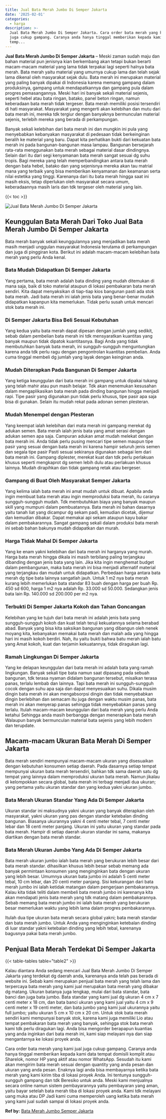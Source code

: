```yaml
---
title: Jual Bata Merah Jumbo Di Semper Jakarta
date: '2025-02-01'
categories:
  - harga
description: >-
  Jual Bata Merah Jumbo Di Semper Jakarta. Cara order bata merah yang kami jual
  juga cukup gampang. Caranya anda hanya tinggal memberikan kepada kami data
  temp...
---
```


**Jual Bata Merah Jumbo Di Semper Jakarta** – Meski zaman sudah maju dan bahan material pun jenisnya kian berkembang akan tetapi bukan berarti macam-macam material yang lama tidak terpakai lagi seperti halnya bata merah. Bata merah yaitu material yang umurnya cukup lama dan telah sejak lama dikenal oleh masyarakat sejak dulu. Bata merah ini merupakan material yang paling banyak dipakai di Indonesia karena memang gampang dalam produksinya, gampang untuk mendapatkannya dan gampang pula dalam progres pemasangannya. Meski hari ini banyak sekali material sejenis, seperti hebel atau bata ringan, batako, panel beton ringan, namun keberadaan bata merah tidak tergeser. Bata merah memiliki posisi tersendiri di hati masyarakat. Masyarakat yang mengerti akan kelebihan dan mutu dari bata merah ini, mereka tdk tergiur dengan banyaknya bermunculan material sejenis, terlebih mereka yang berada di perkampungan.

Banyak sekali kelebihan dari bata merah ini dan mungkin ini pula yang menyebabkan kebanyakan masyarakat di pedesaan tidak berkeinginan beralih ke material yang baru. Dapat kita perhatikan bukti dari kekuatan bata merah ini pada bangunan-bangunan masa lampau. Bangunan bersejarah rata-rata menggunakan bata merah sebagai material dasar dindingnya. Selain dari itu dari segi kenyamanan bata merah sangat sesuai dg suhu tropis. Bagi mereka yang telah memperbandingkan antara bata merah dengan bata hebel, batako dan yang sejenisnya mereka akan tau matrial mana yang terbaik yang bisa memberikan kenyamanan dan keamanan serta nilai estetika yang tinggi. Karenanya dari itu bata merah hingga saat ini masih eksis, tetap diperlukan oleh masyarakat secara umum, keberadaannya masih laris dan tdk tergeser oleh material yang lain.

{{< toc >}}

![Jual Bata Merah Jumbo Di Semper Jakarta](/images/jual-bata-merah-13.png)

## Keunggulan Bata Merah Dari Toko Jual Bata Merah Jumbo Di Semper Jakarta

Bata merah banyak sekali keunggulannya yang menjadikan bata merah masih menjadi unggulan masyarakat Indonesia terutama di perkampungan dan juga di pinggiran kota. Berikut ini adalah macam-macam kelebihan bata merah yang perlu Anda kenal.

### Bata Mudah Didapatkan Di Semper Jakarta

Yang pertama, bata merah adalah bata dinding yang mudah ditemukan di mana saja, baik di toko material ataupun di lokasi pembakaran bata merah sendiri. Kita dapat menyaksikan di tiap-tiap kios bangunan pasti ada stok bata merah. Jadi bata merah ini ialah jenis bata yang benar-benar mudah didapatkan kapanpun kita memerlukan. Tidak perlu susah untuk mencari stok bata merah ini.

### Di Semper Jakarta Bisa Beli Sesuai Kebutuhan

Yang kedua yaitu bata merah dapat dipesan dengan jumlah yang sedikit, sebab dalam pembelian bata merah ini tdk mensyaratkan kuantitas yang banyak maupun tidak dipatok kuantitasnya. Bagi Anda yang tidak membutuhkan banyak bata merah, ini sungguh-sungguh menguntungkan karena anda tdk perlu ragu dengan pengontrolan kuantitas pembelian. Anda cuma tinggal membeli dg jumlah yang layak dengan keinginan anda.

### Mudah Diterapkan Pada Bangunan Di Semper Jakarta

Yang ketiga keunggulan dari bata merah ini gampang untuk dipakai tukang yang telah mahir atau pun masih belajar. Tdk akan menemukan kesusahan dalam mengaplikasikan bata merah pada dinding bangunan hingga menjadi rapi. Tipe pasir yang digunakan pun tidak perlu khusus, tipe pasir apa saja bisa di gunakan. Selain itu mudah rekat pada adonan semen plesteran.

### Mudah Menempel dengan Plesteran

Yang keempat ialah kelebihan dari mata merah ini gampang merekat dg adukan semen. Bata merah ialah jenis bata yang amat serasi dengan adukan semen apa saja. Campuran adukan amat mudah melekat dengan bata merah ini. Anda tidak perlu pusing mencari tipe semen maupun tipe pasir yang sesuai dengan bata merah ini karena hampir seluruh jenis semen dan segala tipe pasir Pasti sesuai sekiranya digunakan sebagai lem dari bata merah ini. Gampang diplester, merekat kuat dan tdk perlu perlakuan khusus seperti mengkaprot dg semen lebih dulu atau perlakuan khusus lainnya. Mudah dirapihkan dan tidak gampang retak atau bergeser.

### Gampang di Buat Oleh Masyarakat Semper Jakarta

Yang kelima ialah bata merah ini amat mudah untuk dibuat. Apabila anda ingin membuat bata merah atau ingin memproduksi bata merah, itu caranya sungguh-sungguh mudah. Tdk membutuhkan biaya yang banyak maupun skill yang mumpuni dalam pembuatannya. Bata merah ini bahan dasarnya yaitu tanah liat yang dicampur dg sekam padi, kemudian dicetak, dijemur dan kemudian dibakar. Dapat memakai api sekam ataupun kayu bakar dalam pembakarannya. Sangat gampang sekali dalam produksi bata merah ini sebab bahan bakunya mudah didapatkan dan murah.

### Harga Tidak Mahal Di Semper Jakarta

Yang ke enam yakni kelebihan dari bata merah ini harganya yang murah. Harga bata merah hingga dikala ini masih terbilang paling terjangkau dibanding dengan jenis bata yang lain. Jika kita ingin menghemat budget dalam pembangunan, maka bata merah ini bisa menjadi alternatif material yang terjangkau dan mudah untuk didapatkan. Perbedaan harga antara bata merah dg tipe bata lainnya sangatlah jauh. Untuk 1 m2 nya bata merah kurang lebih memerlukan bata standar 83 buah dengan harga per buah Rp. 450 sd 600, harga 1 m2 nya adalah Rp. 33.000 sd 50.000. Sedangkan jenis bata lain Rp. 140.000 sd 200.000 per m2 nya.

### Terbukti Di Semper Jakarta Kokoh dan Tahan Goncangan

Kelebihan yang ke tujuh dari bata merah ini adalah jenis bata yang sungguh-sungguh kokoh dan kuat telah teruji kekuatannya selama berabad abad. Banyak yang bisa kita saksikan bangunan yang dibangun oleh nenek moyang kita, kebanyakan memakai bata merah dan malah ada yang hingga hari ini masih kokoh berdiri. Nah, itu yaitu bukti bahwa batu merah ialah batu yang Amat kokoh, kuat dan terjamin kekuatannya, tidak diragukan lagi.

### Ramah Lingkungan Di Semper Jakarta

Yang ke delapan keunggulan dari bata merah ini adalah bata yang ramah lingkungan. Banyak sekali tipe bata namun saat dipasang pada sebuah bangunan, tdk terasa nyaman didalam bangunan tersebut, misalkan terasa panas, terlalu lembab dan lainnya. Tapi bata merah ini sungguh-sungguh cocok dengan suhu apa saja dan dapat menyesuaikan suhu. Dikala musim dingin bata merah ini akan mengabsorpsi dingin dan tidak menyebabkan dingin berlebihan dan semacam itu juga dengan waktu musim panas, bata merah ini akan menyerap panas sehingga tidak menyebabkan panas yang terlalu. Itulah macam-macam keunggulan dari bata merah yang perlu Anda ketahui Sehingga anda masih berbangga dengan menerapkan bata merah Walaupun banyak bermunculan material bata sejenis yang lebih modern dan terupdate.

## Macam-macam Ukuran Bata Merah Di Semper Jakarta

Bata merah sendiri mempunyai macam-macam ukuran yang disesuaikan dengan kebutuhan konsumen setiap daerah. Pada dasarnya setiap tempat mempunyai ukuran bata merah tersendiri, bahkan tdk sama daerah satu dg tempat yang lainnya dalam memproduksi ukuran bata merah. Namun jikalau di kelompokkan secara global, bata merah ini terbagi menjadi dua ukuran; yang pertama yaitu ukuran standar dan yang kedua yakni ukuran jumbo.

### Bata Merah Ukuran Standar Yang Ada Di Semper Jakarta

Ukuran standar ini maksudnya yakni ukuran yang banyak diterapkan oleh masyarakat, yakni ukuran yang pas dengan standar ketebalan dinding bangunan. Biasanya ukurannya yakni 4 centi meter tebal, 7 centi meter lebar dan 18 centi meter panjang. Ukuran ini yaitu ukuran yang standar pada bata merah. Hampir di setiap daerah ukuran standar ini sama, makanya diartikan dengan bata merah standar.

### Bata Merah Ukuran Jumbo Yang Ada Di Semper Jakarta

Bata merah ukuran jumbo ialah bata merah yang berukuran lebih besar dari bata merah standar. dihasilkan khusus lebih besar sebab memang ada banyak permintaan konsumen yang menginginkan bata dengan ukuran yang lebih besar. Umumnya ukuran bata jumbo ini adalah 5 centi meter tebal, 10 cm lebar, dan 20 centi meter panjang. Sisi kekurangan dari bata merah jumbo ini ialah ketidak matangan dalam pengerjaan pembakarannya. Kalau kita tidak teliti dalam membeli bata merah jumbo ini karenanya kita akan mendapati jenis bata merah yang tdk matang dalam pembakarannya. Sebab memang bata merah jumbo ini ialah bata merah yang berukuran besar memerlukan waktu yang lebih lama dalam progres pembakarannya.

Itulah dua tipe ukuran bata merah secara global yakni; bata merah standar dan bata merah jumbo. Untuk Anda yang menginginkan ketebalan dinding di luar standar yakni ketebalan dinding yang lebih tebal, karenanya bagusnya pakai bata merah jumbo.

## Penjual Bata Merah Terdekat Di Semper Jakarta

{{< table-tables table="table2" >}}

Kalau diantara Anda sedang mencari Jual Bata Merah Jumbo Di Semper Jakarta yang terdekat dg daerah anda, karenanya anda telah pas berada di website ini. Sebab kami merupakan penjual bata merah yang telah lama dan terpercaya bata merah yang kami jual merupakan bata merah yang dibakar dg matang. Ukuran batanya juga lengkap, mulai dari bata standar, bata banci dan juga bata jumbo. Bata standar yang kami jual dg ukuran 4 cm x 7 centi meter x 18 cm, dan bata banci ukuran yang kami jual yaitu 4 cm x 9 centi meter x 19 centi meter, dan bata jumbo yang kami jual ukurannya yaitu full jumbo; yaitu ukuran 5 cm x 10 cm x 20 cm. Untuk stok bata merah sendiri kami mempunyai banyak stok, karena kami juga memiliki Lio atau tempat pembakaran bata merah yang banyak, sehingga stok bata merah kami tdk perlu diragukan lagi. Anda bisa mengorder berapapun kuantias yang anda inginkan dari bata merah ini, kami siap melayani nya dan siap mengantarnya ke lokasi proyek anda.

Cara order bata merah yang kami jual juga cukup gampang. Caranya anda hanya tinggal memberikan kepada kami data tempat domisili komplit atau Sharelok, nomor HP yang aktif atau nomor WhatsApp. Sesudah itu kami akan mengirim bata merah sesuai dengan quantity yang anda pesan dan ukuran yang anda pesan. Enaknya lagi anda bisa membayarnya ketika bata merah yang kami kirim tiba di lokasi proyek Anda. Ini tentunya sungguh-sungguh gampang dan tdk Beresiko untuk anda. Meski kami menjualnya secara online namun sistem pembayarannya yaitu pembayaran yang aman, yaitu bayar setelah bata merah tiba di lokasi proyek anda. Kami tdk melayani uang muka atau DP Jadi kami cuma memperoleh uang ketika bata merah yang kami jual sudah sampai di lokasi proyek anda.

**Ref by:** [Bata Merah Jumbo Semper Jakarta](https://id.wikipedia.org/wiki/Bata)
